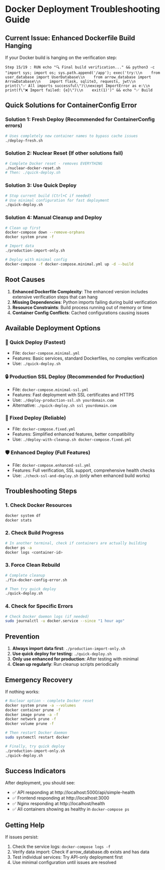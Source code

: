 # Docker Deployment Troubleshooting Guide

## Current Issue: Enhanced Dockerfile Build Hanging

If your Docker build is hanging on the verification step:

```
Step 15/19 : RUN echo "🔍 Final build verification..." && python3 -c "import sys; import os; sys.path.append('/app'); exec('try:\\n    from user_database import UserDatabase\\n    from arrow_database import ArrowDatabase\\n    import flask, sqlite3, requests, jwt\\n    print(\"✅ All imports successful\")\\nexcept ImportError as e:\\n    print(f\"❌ Import failed: {e}\")\\n    exit(1)')" && echo "✅ Build
```

## Quick Solutions for ContainerConfig Error

### Solution 1: Fresh Deploy (Recommended for ContainerConfig errors)
```bash
# Uses completely new container names to bypass cache issues
./deploy-fresh.sh
```

### Solution 2: Nuclear Reset (If other solutions fail)
```bash
# Complete Docker reset - removes EVERYTHING
./nuclear-docker-reset.sh
# Then: ./quick-deploy.sh
```

### Solution 3: Use Quick Deploy
```bash
# Stop current build (Ctrl+C if needed)
# Use minimal configuration for fast deployment
./quick-deploy.sh
```

### Solution 4: Manual Cleanup and Deploy
```bash
# Clean up first
docker-compose down --remove-orphans
docker system prune -f

# Import data
./production-import-only.sh

# Deploy with minimal config
docker-compose -f docker-compose.minimal.yml up -d --build
```

## Root Causes

1. **Enhanced Dockerfile Complexity**: The enhanced version includes extensive verification steps that can hang
2. **Missing Dependencies**: Python imports failing during build verification
3. **Resource Constraints**: Build process running out of memory or time
4. **Container Config Conflicts**: Cached configurations causing issues

## Available Deployment Options

### 🚀 Quick Deploy (Fastest)
- File: `docker-compose.minimal.yml`
- Features: Basic services, standard Dockerfiles, no complex verification
- Use: `./quick-deploy.sh`

### 🔒 Production SSL Deploy (Recommended for Production)
- File: `docker-compose.minimal-ssl.yml`
- Features: Fast deployment with SSL certificates and HTTPS
- Use: `./deploy-production-ssl.sh yourdomain.com`
- Alternative: `./quick-deploy.sh ssl yourdomain.com`

### 🔧 Fixed Deploy (Reliable)
- File: `docker-compose.fixed.yml`
- Features: Simplified enhanced features, better compatibility
- Use: `./deploy-with-cleanup.sh docker-compose.fixed.yml`

### 🛡️ Enhanced Deploy (Full Features)
- File: `docker-compose.enhanced-ssl.yml`
- Features: Full verification, SSL support, comprehensive health checks
- Use: `./check-ssl-and-deploy.sh` (only when enhanced build works)

## Troubleshooting Steps

### 1. Check Docker Resources
```bash
docker system df
docker stats
```

### 2. Check Build Progress
```bash
# In another terminal, check if containers are actually building
docker ps -a
docker logs <container-id>
```

### 3. Force Clean Rebuild
```bash
# Complete cleanup
./fix-docker-config-error.sh

# Then try quick deploy
./quick-deploy.sh
```

### 4. Check for Specific Errors
```bash
# Check Docker daemon logs (if needed)
sudo journalctl -u docker.service --since "1 hour ago"
```

## Prevention

1. **Always import data first**: `./production-import-only.sh`
2. **Use quick deploy for testing**: `./quick-deploy.sh`
3. **Only use enhanced for production**: After testing with minimal
4. **Clean up regularly**: Run cleanup scripts periodically

## Emergency Recovery

If nothing works:
```bash
# Nuclear option - complete Docker reset
docker system prune -a --volumes
docker container prune -f
docker image prune -a -f
docker network prune -f
docker volume prune -f

# Then restart Docker daemon
sudo systemctl restart docker

# Finally, try quick deploy
./production-import-only.sh
./quick-deploy.sh
```

## Success Indicators

After deployment, you should see:
- ✅ API responding at http://localhost:5000/api/simple-health
- ✅ Frontend responding at http://localhost:3000
- ✅ Nginx responding at http://localhost/health
- ✅ All containers showing as healthy in `docker-compose ps`

## Getting Help

If issues persist:
1. Check the service logs: `docker-compose logs -f`
2. Verify data import: Check if arrow_database.db exists and has data
3. Test individual services: Try API-only deployment first
4. Use minimal configuration until issues are resolved